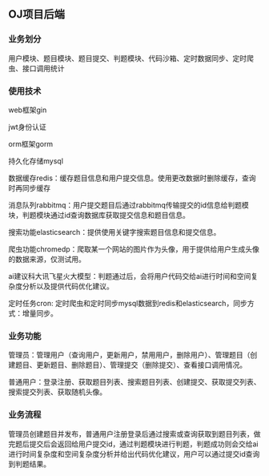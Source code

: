 ## OJ项目后端
### 业务划分
用户模块、题目模块、题目提交、判题模块、代码沙箱、定时数据同步、定时爬虫、接口调用统计
### 使用技术
web框架gin

jwt身份认证

orm框架gorm

持久化存储mysql 

数据缓存redis：缓存题目信息和用户提交信息。使用更改数据时删除缓存，查询时再同步缓存

消息队列rabbitmq：用户提交题目后通过rabbitmq传输提交的id信息给判题模块，判题模块通过id查询数据库获取提交信息和题目信息。

搜索功能elasticsearch：提供使用关键字搜索题目信息和提交信息。

爬虫功能chromedp：爬取某一个网站的图片作为头像，用于提供给用户生成头像的数据来源，仅测试用。

ai建议科大讯飞星火大模型：判题通过后，会将用户代码交给ai进行时间和空间复杂度分析以及提供代码优化建议。

定时任务cron: 定时爬虫和定时同步mysql数据到redis和elasticsearch，同步方式：增量同步。

### 业务功能
管理员：管理用户（查询用户，更新用户，禁用用户，删除用户）、管理题目（创建题目、更新题目、删除题目）、管理提交（删除提交）、查看接口调用情况。

普通用户：登录注册、获取题目列表、搜索题目列表、创建提交、获取提交列表、搜索提交列表、获取随机头像。

### 业务流程
管理员创建题目并发布，普通用户注册登录后通过搜索或查询获取到题目列表，做完题后提交后会返回给用户提交id，通过判题模块进行判题，判题成功则会交给ai进行时间复杂度和空间复杂度分析并给出代码优化建议，用户可以通过提交id查询到判题结果。

